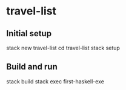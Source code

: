 # travel-list
## Initial setup
stack new travel-list
cd travel-list
stack setup

## Build and run
stack build
stack exec first-haskell-exe